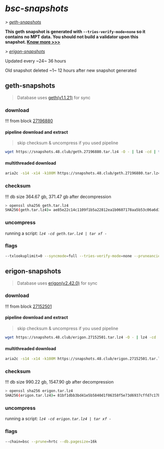 # *bsc-snapshots*


*\> [geth-snapshots](#geth-snapshots)*

**This geth snapshot is generated with `--tries-verify-mode=none` so it contains no MPT data. You should not build a validator upon this snapshot. [Know more >>>](https://github.com/bnb-chain/bsc/pull/926)**

*\> [erigon-snapshots](#erigon-snapshots)*

Updated every ~24~ 36 hours

Old snapshot deleted ~1~ 12 hours after new snapshot generated

## geth-snapshots


> Database uses [geth(v1.1.21)](https://github.com/bnb-chain/bsc/releases/tag/v1.1.21) for sync


### download

<!-- begin_geth -->

!!! from block [27196880](https://bscscan.com/block/27196880)

#### pipeline download and extract
> skip checksum & uncompress if you used pipeline
```bash
wget https://snapshots.48.club/geth.27196880.tar.lz4 -O - | lz4 -cd | tar xf -
```

#### multithreaded download

```bash
aria2c -s14 -x14 -k100M https://snapshots.48.club/geth.27196880.tar.lz4 -o geth.tar.lz4
```


### checksum

!!! db size 364.67 gb, 371.47 gb after decompression
```bash
> openssl sha256 geth.tar.lz4
SHA256(geth.tar.lz4)= ae85e22c14c1109f1b5a22812ea1b0607178aa5b53c06a6d32f4809dc3491546
```

<!-- end_geth -->

### uncompress


running a script: _`lz4 -cd geth.tar.lz4 | tar xf -`_


### flags


```bash
--txlookuplimit=0 --syncmode=full --tries-verify-mode=none --pruneancient=true --diffblock=5000
```


## erigon-snapshots


> Database uses [erigon(v2.42.0)](https://github.com/ledgerwatch/erigon/releases/tag/v2.42.0) for sync


### download

<!-- begin_erigon -->

!!! from block [27152501](https://bscscan.com/block/27152501)

#### pipeline download and extract
> skip checksum & uncompress if you used pipeline
```bash
wget https://snapshots.48.club/erigon.27152501.tar.lz4 -O - | lz4 -cd | tar xf -
```

#### multithreaded download

```bash
aria2c -s14 -x14 -k100M https://snapshots.48.club/erigon.27152501.tar.lz4 -o erigon.tar.lz4
```


### checksum

!!! db size 990.22 gb, 1547.90 gb after decompression
```bash
> openssl sha256 erigon.tar.lz4
SHA256(erigon.tar.lz4)= 81bf1dbb3bd41e5b5840d1f06358f5e73d6937cffd7c17b377f564eea3acef0d
```

<!-- end_erigon -->


### uncompress


running a script: _`lz4 -cd erigon.tar.lz4 | tar xf -`_


### flags


```bash
--chain=bsc --prune=hrtc --db.pagesize=16k
```
